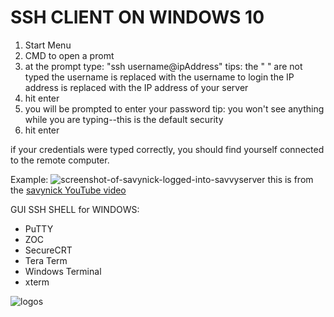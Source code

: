 # SSH CLIENT ON WINDOWS 10

1.  Start Menu 
2.  CMD to open a promt 
3.  at the prompt type: "ssh username@ipAddress"
    tips: the " " are not typed 
          the username is replaced with the username to login
          the IP address is replaced with the IP address of your server 
4.  hit enter 
5.  you will be prompted to enter your password 
    tip: you won't see anything while you are typing--this is the default security 
6.  hit enter 

if your credentials were typed correctly, you should find yourself connected to the remote computer. 

Example: 
![screenshot-of-savynick-logged-into-savvyserver](#)
this is from the [savynick YouTube video](https://youtu.be/JbMgOKlj5fE)

GUI SSH SHELL for WINDOWS:
- PuTTY
- ZOC 
- SecureCRT
- Tera Term 
- Windows Terminal 
- xterm 

![logos](#)